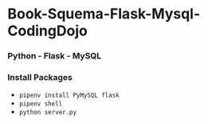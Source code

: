 # Book-Squema-Flask-Mysql-CodingDojo
### Python - Flask - MySQL
### Install Packages
* ``` pipenv install PyMySQL flask ```
* ``` pipenv shell ```
* ``` python server.py ```
